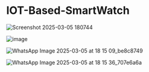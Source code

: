 # IOT-Based-SmartWatch
![Screenshot 2025-03-05 180744](https://github.com/user-attachments/assets/1c172a48-d854-4d42-b9e8-610b47faaf17)

![image](https://github.com/user-attachments/assets/9e069f62-12b9-4607-9556-ecd024f05822)

![WhatsApp Image 2025-03-05 at 18 15 09_be8c8749](https://github.com/user-attachments/assets/61643ee6-ab54-4d48-be4b-439d66d49d5c)

![WhatsApp Image 2025-03-05 at 18 15 36_707e6a6a](https://github.com/user-attachments/assets/9876b32a-0ed7-4d8b-9a50-e82156d834de)

